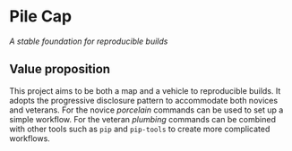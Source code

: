 # Pile Cap

_A stable foundation for reproducible builds_


## Value proposition
This project aims to be both a map and a vehicle to reproducible builds.
It adopts the progressive disclosure pattern to accommodate both novices and veterans.
For the novice _porcelain_ commands can be used to set up a simple workflow.
For the veteran _plumbing_ commands can be combined with other tools such as `pip` and `pip-tools` to create more complicated workflows.

